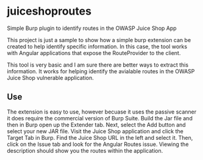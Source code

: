 # juiceshoproutes
Simple Burp plugin to identify routes in the OWASP Juice Shop App

This project is just a sample to show how a simple burp extension can be created to help identify specific information. In this case, the tool works with Angular applications that expose the RouteProvider to the client. 

This tool is very basic and I am sure there are better ways to extract this information. It works for helping identify the avialable routes in the OWASP Juice Shop vulnerable application.

## Use
The extension is easy to use, however becuase it uses the passive scanner it does require the commercial version of Burp Suite. Build the Jar file and then in Burp open up the Extender tab. Next, select the Add button and select your new JAR file. Visit the Juice Shop application and click the Target Tab in Burp. Find the Juice Shop URL in the left and select it. Then, click on the Issue tab and look for the Angular Routes issue. Viewing the description should show you the routes within the application.
